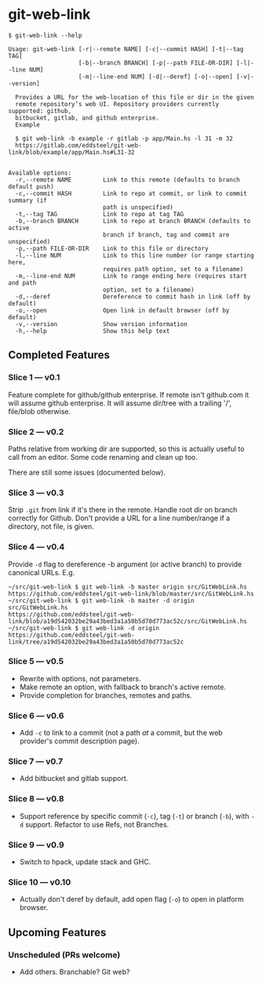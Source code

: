 # git-web-link

```
$ git-web-link --help

Usage: git-web-link [-r|--remote NAME] [-c|--commit HASH] [-t|--tag TAG]
                    [-b|--branch BRANCH] [-p|--path FILE-OR-DIR] [-l|--line NUM]
                    [-m|--line-end NUM] [-d|--deref] [-o|--open] [-v|--version]

  Provides a URL for the web-location of this file or dir in the given
  remote repository’s web UI. Repository providers currently supported: github,
  bitbucket, gitlab, and github enterprise.
  Example

  $ git web-link -b example -r gitlab -p app/Main.hs -l 31 -m 32
  https://gitlab.com/eddsteel/git-web-link/blob/example/app/Main.hs#L31-32


Available options:
  -r,--remote NAME         Link to this remote (defaults to branch default push)
  -c,--commit HASH         Link to repo at commit, or link to commit summary (if
                           path is unspecified)
  -t,--tag TAG             Link to repo at tag TAG
  -b,--branch BRANCH       Link to repo at branch BRANCH (defaults to active
                           branch if branch, tag and commit are unspecified)
  -p,--path FILE-OR-DIR    Link to this file or directory
  -l,--line NUM            Link to this line number (or range starting here,
                           requires path option, set to a filename)
  -m,--line-end NUM        Link to range ending here (requires start and path
                           option, set to a filename)
  -d,--deref               Dereference to commit hash in link (off by default)
  -o,--open                Open link in default browser (off by default)
  -v,--version             Show version information
  -h,--help                Show this help text
```

## Completed Features

### Slice 1 — v0.1

Feature complete for github/github enterprise. If remote isn't
github.com it will assume github enterprise. It will assume dir/tree
with a trailing '/', file/blob otherwise.

### Slice 2 — v0.2

Paths relative from working dir are supported, so this is actually
useful to call from an editor. Some code renaming and clean up too.

There are still some issues (documented below).

### Slice 3 — v0.3

Strip `.git` from link if it's there in the remote.
Handle root dir on branch correctly for Github.
Don't provide a URL for a line number/range if a directory, not file, is given.

### Slice 4 — v0.4

Provide `-d` flag to dereference -b argument (or active branch) to provide canonical URLs. E.g.

```
~/src/git-web-link $ git web-link -b master origin src/GitWebLink.hs
https://github.com/eddsteel/git-web-link/blob/master/src/GitWebLink.hs
~/src/git-web-link $ git web-link -b master -d origin src/GitWebLink.hs
https://github.com/eddsteel/git-web-link/blob/a19d542032be29a43bed3a1a50b5d70d773ac52c/src/GitWebLink.hs
~/src/git-web-link $ git web-link -d origin
https://github.com/eddsteel/git-web-link/tree/a19d542032be29a43bed3a1a50b5d70d773ac52c
```

### Slice 5 — v0.5

- Rewrite with options, not parameters.
- Make remote an option, with fallback to branch's active remote.
- Provide completion for branches, remotes and paths.

### Slice 6 — v0.6

- Add `-c` to link to a commit (not a path _at_ a commit, but the web provider's commit description page).

### Slice 7  — v0.7

- Add bitbucket and gitlab support.

### Slice 8 — v0.8

- Support reference by specific commit (`-c`), tag (`-t`) or branch (`-b`), with `-d` support. Refactor to use Refs, not Branches.

### Slice 9 — v0.9

- Switch to hpack, update stack and GHC.

### Slice 10 — v0.10

- Actually don't deref by default, add open flag (`-o`) to open in platform browser.

## Upcoming Features

### Unscheduled (PRs welcome)

- Add others. Branchable? Git web?
